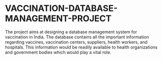 # VACCINATION-DATABASE-MANAGEMENT-PROJECT
The project aims at designing a database management system for vaccination in India. The database contains all the important information regarding vaccines, vaccination centers, suppliers, health workers, and hospitals. This information would be readily available to health organizations and government bodies which would play a vital role.
